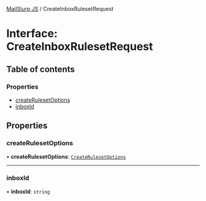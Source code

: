[MailSlurp JS](../README.md) / CreateInboxRulesetRequest

# Interface: CreateInboxRulesetRequest

## Table of contents

### Properties

- [createRulesetOptions](CreateInboxRulesetRequest.md#createrulesetoptions)
- [inboxId](CreateInboxRulesetRequest.md#inboxid)

## Properties

### createRulesetOptions

• **createRulesetOptions**: [`CreateRulesetOptions`](CreateRulesetOptions.md)

___

### inboxId

• **inboxId**: `string`
